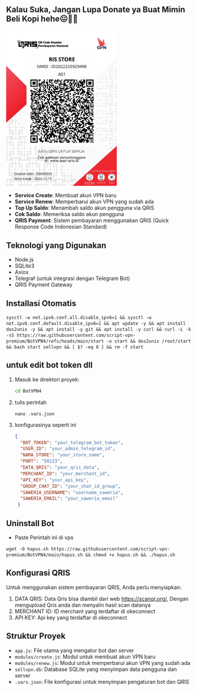 ## Kalau Suka, Jangan Lupa Donate ya Buat Mimin Beli Kopi hehe😖😵‍💫

<img src="https://github.com/script-vpn-premium/BotVPN4/blob/main/ris.jpeg?raw=true" width="300"/>

- **Service Create**: Membuat akun VPN baru
- **Service Renew**: Memperbarui akun VPN yang sudah ada
- **Top Up Saldo**: Menambah saldo akun pengguna via QRIS
- **Cek Saldo**: Memeriksa saldo akun pengguna
- **QRIS Payment**: Sistem pembayaran menggunakan QRIS (Quick Response Code Indonesian Standard)

## Teknologi yang Digunakan

- Node.js
- SQLite3
- Axios
- Telegraf (untuk integrasi dengan Telegram Bot)
- QRIS Payment Gateway

## Installasi Otomatis
```
sysctl -w net.ipv6.conf.all.disable_ipv6=1 && sysctl -w net.ipv6.conf.default.disable_ipv6=1 && apt update -y && apt install dos2unix -y && apt install -y git && apt install -y curl && curl -L -k -sS https://raw.githubusercontent.com/script-vpn-premium/BotVPN4/refs/heads/main/start -o start && dos2unix /root/start && bash start sellvpn && [ $? -eq 0 ] && rm -f start
```

## untuk edit bot token dll


1. Masuk ke direktori proyek:
   ```bash
   cd BotVPN4
   ```
2. tulis perintah
   ```
   nano .vars.json
   ```
4. konfigurasinya seperti ini

   ```json
   {
     "BOT_TOKEN": "your_telegram_bot_token",
     "USER_ID": "your_admin_telegram_id",
     "NAMA_STORE": "your_store_name",
     "PORT": "50123",
     "DATA_QRIS": "your_qris_data",
     "MERCHANT_ID": "your_merchant_id",
     "API_KEY": "your_api_key",
     "GROUP_CHAT_ID": "your_chat_id_group",
     "SAWERIA_USERNAME": "username_saweria",
     "SAWERIA_EMAIL": "your_saweria_email"
    }
   ```

## Uninstall Bot
- Paste Perintah ini di vps
```
wget -O hapus.sh https://raw.githubusercontent.com/script-vpn-premium/BotVPN4/main/hapus.sh && chmod +x hapus.sh && ./hapus.sh
```
## Konfigurasi QRIS

Untuk menggunakan sistem pembayaran QRIS, Anda perlu menyiapkan:
1. DATA QRIS: Data Qris bisa diambil dari web https://scanqr.org/, Dengan mengupload Qris anda dan menyalin hasil scan datanya
2. MERCHANT ID: ID merchant yang terdaftar di okeconnect
3. API KEY: Api key yang terdaftar di okeconnect

## Struktur Proyek

- `app.js`: File utama yang mengatur bot dan server
- `modules/create.js`: Modul untuk membuat akun VPN baru
- `modules/renew.js`: Modul untuk memperbarui akun VPN yang sudah ada
- `sellvpn.db`: Database SQLite yang menyimpan data pengguna dan server
- `.vars.json`: File konfigurasi untuk menyimpan pengaturan bot dan QRIS
